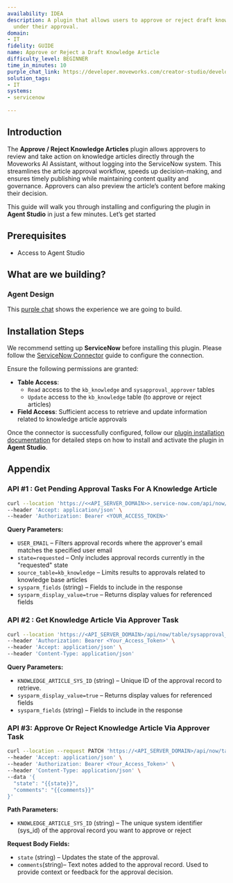 ```yaml
---
availability: IDEA
description: A plugin that allows users to approve or reject draft knowledge articles
  under their approval.
domain:
- IT
fidelity: GUIDE
name: Approve or Reject a Draft Knowledge Article
difficulty_level: BEGINNER
time_in_minutes: 10
purple_chat_link: https://developer.moveworks.com/creator-studio/developer-tools/purple-chat/?conversation=%7B%22messages%22%3A%5B%7B%22parts%22%3A%5B%7B%22richText%22%3A%22Are+there+any+knowledge+articles+that+need+my+approval%3F%22%7D%5D%2C%22role%22%3A%22user%22%7D%2C%7B%22parts%22%3A%5B%7B%22reasoningSteps%22%3A%5B%7B%22richText%22%3A%22Searching+for+knowledge+articles+in+%3Cb%3EServiceNow%3C%2Fb%3E+requiring+your+approval.%22%2C%22status%22%3A%22success%22%7D%5D%7D%2C%7B%22richText%22%3A%22%3Cp%3EI+found+2+articles+in+%3Cb%3EServiceNow%3C%2Fb%3E+waiting+for+your+approval.+Which+one+would+you+like+to+review%3F%3C%2Fp%3E%22%7D%2C%7B%22citations%22%3A%5B%7B%22citationTitle%22%3A%22KB0010123%3A+How+to+set+up+a+new+VPN+connection%22%2C%22connectorName%22%3A%22servicenow%22%7D%2C%7B%22citationTitle%22%3A%22KB0010125%3A+Onboarding+process+for+new+hires%22%2C%22connectorName%22%3A%22servicenow%22%7D%5D%7D%2C%7B%22buttons%22%3A%5B%7B%22buttonText%22%3A%22VPN+Connection+Guide%22%7D%2C%7B%22buttonText%22%3A%22New+Hire+Onboarding%22%7D%5D%7D%5D%2C%22role%22%3A%22assistant%22%7D%2C%7B%22parts%22%3A%5B%7B%22richText%22%3A%22VPN+Connection+Guide%22%7D%5D%2C%22role%22%3A%22user%22%7D%2C%7B%22parts%22%3A%5B%7B%22richText%22%3A%22%3Cp%3EOkay%2C+here+is+the+content+for+%3Cb%3EKB0010123%3A+How+to+set+up+a+new+VPN+connection%3C%2Fb%3E.%3C%2Fp%3E%22%7D%2C%7B%22richText%22%3A%22%3Ch3%3EPurpose%3C%2Fh3%3E%3Cp%3EThis+article+provides+step-by-step+instructions+for+installing+and+configuring+the+PaloAlto+GlobalProtect+VPN+client+on+your+company-issued+laptop.%3C%2Fp%3E%3Ch3%3EInstructions%3C%2Fh3%3E%3Col%3E%3Cli%3ENavigate+to+the+Software+Center+on+your+device.%3C%2Fli%3E%3Cli%3ESearch+for+%27PaloAlto+GlobalProtect%27+and+click+%27Install%27.%3C%2Fli%3E%3Cli%3EOnce+installed%2C+open+the+application.+The+portal+address+should+be+pre-configured+as+%3Ccode%3Evpn.yourcompany.com%3C%2Fcode%3E.%3C%2Fli%3E%3Cli%3EClick+%27Connect%27+and+enter+your+standard+company+credentials+when+prompted.%3C%2Fli%3E%3Cli%3EYou+are+now+connected+to+the+VPN.%3C%2Fli%3E%3C%2Fol%3E%3Cp%3EWhat+would+you+like+to+do%3F%3C%2Fp%3E%22%7D%2C%7B%22buttons%22%3A%5B%7B%22buttonText%22%3A%22Approve%22%2C%22style%22%3A%22outlined%22%7D%2C%7B%22buttonText%22%3A%22Reject%22%2C%22style%22%3A%22outlined%22%7D%5D%7D%5D%2C%22role%22%3A%22assistant%22%7D%2C%7B%22parts%22%3A%5B%7B%22richText%22%3A%22Reject%22%7D%5D%2C%22role%22%3A%22user%22%7D%2C%7B%22parts%22%3A%5B%7B%22richText%22%3A%22%3Cp%3EUnderstood.+Could+you+please+provide+a+reason+for+the+rejection%3F+This+will+be+added+as+a+comment+for+the+author.%3C%2Fp%3E%22%7D%5D%2C%22role%22%3A%22assistant%22%7D%2C%7B%22parts%22%3A%5B%7B%22richText%22%3A%22Step+3+is+incorrect.+The+portal+address+is+not+pre-configured.+Users+need+to+enter+it+manually.%22%7D%5D%2C%22role%22%3A%22user%22%7D%2C%7B%22parts%22%3A%5B%7B%22richText%22%3A%22%3Cp%3EOkay%2C+I+will+reject+the+article+%3Cb%3EKB0010123%3A+How+to+set+up+a+new+VPN+connection%3C%2Fb%3E+with+the+following+comment%3A%3C%2Fp%3E%3Ci%3EStep+3+is+incorrect.+The+portal+address+is+not+pre-configured.+Users+need+to+enter+it+manually.%3C%2Fi%3E%3Cp%3E%3Cb%3EDoes+this+look+right%3F%3C%2Fb%3E%3C%2Fp%3E%22%7D%2C%7B%22buttons%22%3A%5B%7B%22buttonText%22%3A%22Confirm+Rejection%22%2C%22style%22%3A%22filled%22%7D%2C%7B%22buttonText%22%3A%22Edit+Comment%22%2C%22style%22%3A%22outlined%22%7D%2C%7B%22buttonText%22%3A%22Cancel%22%2C%22style%22%3A%22outlined%22%7D%5D%7D%5D%2C%22role%22%3A%22assistant%22%7D%2C%7B%22parts%22%3A%5B%7B%22richText%22%3A%22Confirm+Rejection%22%7D%5D%2C%22role%22%3A%22user%22%7D%2C%7B%22parts%22%3A%5B%7B%22reasoningSteps%22%3A%5B%7B%22richText%22%3A%22Rejecting+knowledge+article+%3Cb%3EKB0010123%3C%2Fb%3E+in+%3Cb%3EServiceNow%3C%2Fb%3E+with+the+provided+comment.%22%2C%22status%22%3A%22success%22%7D%5D%7D%2C%7B%22richText%22%3A%22%3Cp%3EDone.+The+article+has+been+rejected+and+your+feedback+has+been+sent+to+the+author.%3C%2Fp%3E%22%7D%2C%7B%22citations%22%3A%5B%7B%22citationTitle%22%3A%22KB0010123%3A+How+to+set+up+a+new+VPN+connection%22%2C%22connectorName%22%3A%22servicenow%22%7D%5D%7D%5D%2C%22role%22%3A%22assistant%22%7D%5D%7D
solution_tags:
- IT
systems:
- servicenow
 
---
```

 
 
## Introduction
 
The **Approve / Reject Knowledge Articles** plugin allows approvers to review and take action on knowledge articles directly through the Moveworks AI Assistant, without logging into the ServiceNow system. This streamlines the article approval workflow, speeds up decision-making, and ensures timely publishing while maintaining content quality and governance. Approvers can also preview the article’s content before making their decision.
 
This guide will walk you through installing and configuring the plugin in **Agent Studio** in just a few minutes. Let’s get started
 
## Prerequisites
 
- Access to Agent Studio
 
## **What are we building?**
 
### **Agent Design**
 
This [purple chat](https://marketplace.moveworks.com/purple-chat?conversation=%7B%22messages%22%3A%5B%7B%22parts%22%3A%5B%7B%22richText%22%3A%22Are+there+any+knowledge+articles+that+need+my+approval%3F%22%7D%5D%2C%22role%22%3A%22user%22%7D%2C%7B%22parts%22%3A%5B%7B%22reasoningSteps%22%3A%5B%7B%22richText%22%3A%22Searching+for+knowledge+articles+in+%3Cb%3EServiceNow%3C%2Fb%3E+requiring+your+approval.%22%2C%22status%22%3A%22success%22%7D%5D%7D%2C%7B%22richText%22%3A%22%3Cp%3EI+found+2+articles+in+%3Cb%3EServiceNow%3C%2Fb%3E+waiting+for+your+approval.+Which+one+would+you+like+to+review%3F%3C%2Fp%3E%22%7D%2C%7B%22citations%22%3A%5B%7B%22citationTitle%22%3A%22KB0010123%3A+How+to+set+up+a+new+VPN+connection%22%2C%22connectorName%22%3A%22servicenow%22%7D%2C%7B%22citationTitle%22%3A%22KB0010125%3A+Onboarding+process+for+new+hires%22%2C%22connectorName%22%3A%22servicenow%22%7D%5D%7D%2C%7B%22buttons%22%3A%5B%7B%22buttonText%22%3A%22VPN+Connection+Guide%22%7D%2C%7B%22buttonText%22%3A%22New+Hire+Onboarding%22%7D%5D%7D%5D%2C%22role%22%3A%22assistant%22%7D%2C%7B%22parts%22%3A%5B%7B%22richText%22%3A%22VPN+Connection+Guide%22%7D%5D%2C%22role%22%3A%22user%22%7D%2C%7B%22parts%22%3A%5B%7B%22richText%22%3A%22%3Cp%3EOkay%2C+here+is+the+content+for+%3Cb%3EKB0010123%3A+How+to+set+up+a+new+VPN+connection%3C%2Fb%3E.%3C%2Fp%3E%22%7D%2C%7B%22richText%22%3A%22%3Ch3%3EPurpose%3C%2Fh3%3E%3Cp%3EThis+article+provides+step-by-step+instructions+for+installing+and+configuring+the+PaloAlto+GlobalProtect+VPN+client+on+your+company-issued+laptop.%3C%2Fp%3E%3Ch3%3EInstructions%3C%2Fh3%3E%3Col%3E%3Cli%3ENavigate+to+the+Software+Center+on+your+device.%3C%2Fli%3E%3Cli%3ESearch+for+%27PaloAlto+GlobalProtect%27+and+click+%27Install%27.%3C%2Fli%3E%3Cli%3EOnce+installed%2C+open+the+application.+The+portal+address+should+be+pre-configured+as+%3Ccode%3Evpn.yourcompany.com%3C%2Fcode%3E.%3C%2Fli%3E%3Cli%3EClick+%27Connect%27+and+enter+your+standard+company+credentials+when+prompted.%3C%2Fli%3E%3Cli%3EYou+are+now+connected+to+the+VPN.%3C%2Fli%3E%3C%2Fol%3E%3Cp%3EWhat+would+you+like+to+do%3F%3C%2Fp%3E%22%7D%2C%7B%22buttons%22%3A%5B%7B%22buttonText%22%3A%22Approve%22%2C%22style%22%3A%22outlined%22%7D%2C%7B%22buttonText%22%3A%22Reject%22%2C%22style%22%3A%22outlined%22%7D%5D%7D%5D%2C%22role%22%3A%22assistant%22%7D%2C%7B%22parts%22%3A%5B%7B%22richText%22%3A%22Reject%22%7D%5D%2C%22role%22%3A%22user%22%7D%2C%7B%22parts%22%3A%5B%7B%22richText%22%3A%22%3Cp%3EUnderstood.+Could+you+please+provide+a+reason+for+the+rejection%3F+This+will+be+added+as+a+comment+for+the+author.%3C%2Fp%3E%22%7D%5D%2C%22role%22%3A%22assistant%22%7D%2C%7B%22parts%22%3A%5B%7B%22richText%22%3A%22Step+3+is+incorrect.+The+portal+address+is+not+pre-configured.+Users+need+to+enter+it+manually.%22%7D%5D%2C%22role%22%3A%22user%22%7D%2C%7B%22parts%22%3A%5B%7B%22richText%22%3A%22%3Cp%3EOkay%2C+I+will+reject+the+article+%3Cb%3EKB0010123%3A+How+to+set+up+a+new+VPN+connection%3C%2Fb%3E+with+the+following+comment%3A%3C%2Fp%3E%3Ci%3EStep+3+is+incorrect.+The+portal+address+is+not+pre-configured.+Users+need+to+enter+it+manually.%3C%2Fi%3E%3Cp%3E%3Cb%3EDoes+this+look+right%3F%3C%2Fb%3E%3C%2Fp%3E%22%7D%2C%7B%22buttons%22%3A%5B%7B%22buttonText%22%3A%22Confirm+Rejection%22%2C%22style%22%3A%22filled%22%7D%2C%7B%22buttonText%22%3A%22Edit+Comment%22%2C%22style%22%3A%22outlined%22%7D%2C%7B%22buttonText%22%3A%22Cancel%22%2C%22style%22%3A%22outlined%22%7D%5D%7D%5D%2C%22role%22%3A%22assistant%22%7D%2C%7B%22parts%22%3A%5B%7B%22richText%22%3A%22Confirm+Rejection%22%7D%5D%2C%22role%22%3A%22user%22%7D%2C%7B%22parts%22%3A%5B%7B%22reasoningSteps%22%3A%5B%7B%22richText%22%3A%22Rejecting+knowledge+article+%3Cb%3EKB0010123%3C%2Fb%3E+in+%3Cb%3EServiceNow%3C%2Fb%3E+with+the+provided+comment.%22%2C%22status%22%3A%22success%22%7D%5D%7D%2C%7B%22richText%22%3A%22%3Cp%3EDone.+The+article+has+been+rejected+and+your+feedback+has+been+sent+to+the+author.%3C%2Fp%3E%22%7D%2C%7B%22citations%22%3A%5B%7B%22citationTitle%22%3A%22KB0010123%3A+How+to+set+up+a+new+VPN+connection%22%2C%22connectorName%22%3A%22servicenow%22%7D%5D%7D%5D%2C%22role%22%3A%22assistant%22%7D%5D%7D) shows the experience we are going to build.
 
## Installation Steps
 
We recommend setting up **ServiceNow** before installing this plugin. Please follow the [ServiceNow Connector](https://developer.moveworks.com/marketplace/package/?id=servicenow&hist=home%2Cbrws#how-to-implement) guide to configure the connection.
 
Ensure the following permissions are granted:
 
- **Table Access**:
    - `Read` access to the `kb_knowledge` and `sysapproval_approver` tables
    - `Update` access to the `kb_knowledge` table (to approve or reject articles)
- **Field Access**: Sufficient access to retrieve and update information related to knowledge article approvals
 
Once the connector is successfully configured, follow our [plugin installation documentation](https://help.moveworks.com/docs/ai-agent-marketplace-installation) for detailed steps on how to install and activate the plugin in **Agent Studio**.
 
## **Appendix**
 
### API #1 : Get Pending Approval Tasks For A Knowledge Article
 
```bash
curl --location 'https://<<API_SERVER_DOMAIN>>.service-now.com/api/now/table/sysapproval_approver?sysparm_query=approver.email%3D{{USER_EMAIL}}%5Estate%3Drequested%5Esource_table%3Dkb_knowledge&sysparm_fields=sys_id%2Capprover%2Cstate%2Cdocument_id%2Cdocument_id.display_value%2Cdocument_id.short_description%2Cdocument_id.link&sysparm_display_value=true' \
--header 'Accept: application/json' \
--header 'Authorization: Bearer <YOUR_ACCESS_TOKEN>'
```
 
**Query Parameters:**
 
- `USER_EMAIL` – Filters approval records where the approver's email matches the specified user email
- `state=requested` – Only includes approval records currently in the "requested" state
- `source_table=kb_knowledge` – Limits results to approvals related to knowledge base articles
- `sysparm_fields` (string) – Fields to include in the response
- `sysparm_display_value=true` – Returns display values for referenced fields
 
### API #2 : Get Knowledge Article Via Approver Task
 
```bash
curl --location 'https://<API_SERVER_DOMAIN>/api/now/table/sysapproval_approver/{{KNOWLEDGE_ARTICLE_SYS_ID}}?sysparm_fields=sys_id,approver,state,document_id,document_id.display_value,document_id.short_description,document_id.text,document_id.link,comments&sysparm_display_value=true' \
--header 'Authorization: Bearer <Your_Access_Token>' \
--header 'Accept: application/json' \
--header 'Content-Type: application/json'
```
 
**Query Parameters:**
 
- `KNOWLEDGE_ARTICLE_SYS_ID` (string) – Unique ID of the approval record to retrieve.
- `sysparm_display_value=true` – Returns display values for referenced fields
- `sysparm_fields` (string) – Fields to include in the response
 
### **API #3: Approve Or Reject Knowledge Article Via Approver Task**
 
```bash
curl --location --request PATCH 'https://<API_SERVER_DOMAIN>/api/now/table/sysapproval_approver/{{KNOWLEDGE_ARTICLE_SYS_ID}}' \
--header 'Accept: application/json' \
--header 'Authorization: Bearer <Your_Access_Token>' \
--header 'Content-Type: application/json' \
--data '{
  "state": "{{state}}",
  "comments": "{{comments}}"
}'
```
 
**Path Parameters:**
 
- `KNOWLEDGE_ARTICLE_SYS_ID` (string) – The unique system identifier (sys_id) of the approval record you want to approve or reject
 
**Request Body Fields:**
 
- `state` (string) – Updates the state of the approval.
- `comments`(string)– Text notes added to the approval record. Used to provide context or feedback for the approval decision.

 